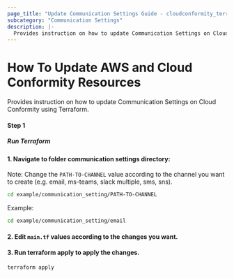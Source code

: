 ```yaml
---
page_title: "Update Communication Settings Guide - cloudconformity_terraform"
subcategory: "Communication Settings"
description: |-
  Provides instruction on how to update Communication Settings on Cloud Conformity using Terraform.
---
```


# How To Update AWS and Cloud Conformity Resources
Provides instruction on how to update Communication Settings on Cloud Conformity using Terraform.

#### Step 1

##### Run Terraform

#### 1. Navigate to folder communication settings directory:
Note: Change the `PATH-TO-CHANNEL` value according to the channel you want to create (e.g. email, ms-teams, slack multiple, sms, sns).
```sh
cd example/communication_setting/PATH-TO-CHANNEL
```

Example:
```sh
cd example/communication_setting/email
```

#### 2. Edit `main.tf` values according to the changes you want.

#### 3. Run terraform apply to apply the changes.
```sh
terraform apply
```